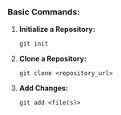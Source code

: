 ### Basic Commands:

1. **Initialize a Repository:**
   ```
   git init
   ```
2. **Clone a Repository:**
   ```
   git clone <repository_url>
   ```

3. **Add Changes:**
   ```
   git add <file(s)>
   ```
